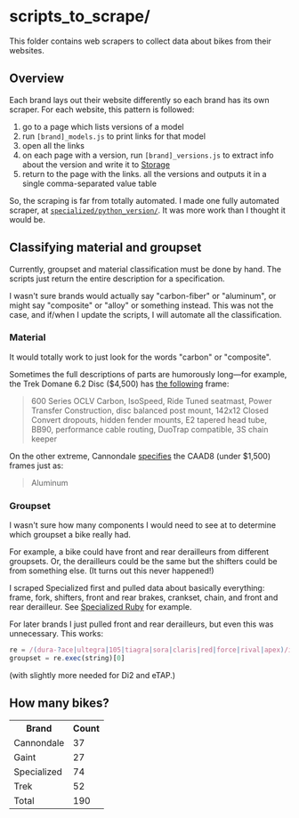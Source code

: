 # scripts_to_scrape/

This folder contains web scrapers to collect data about bikes from their websites.

## Overview

Each brand lays out their website differently so each brand has its own scraper. For each website, this pattern is followed:

<!-- rename these files -->
1. go to a page which lists versions of a model
1. run `[brand]_models.js` to print links for that model
1. open all the links
1. on each page with a version, run `[brand]_versions.js` to extract info about the version and write it to [Storage](https://developer.mozilla.org/en-US/docs/Web/API/Web_Storage_API)
1.  return to the page with the links. all the versions and outputs it in a single comma-separated value table

So, the scraping is far from totally automated. I made one fully automated scraper, at [`specialized/python_version/`](specialized/python_version/). It was more work than I thought it would be.

## Classifying material and groupset

Currently, groupset and material classification must be done by hand. The scripts just return the entire description for a specification.

I wasn't sure brands would actually say "carbon-fiber" or "aluminum", or might say "composite" or "alloy" or something instead. This was not the case, and if/when I update the scripts, I will automate all the classification.

### Material

It would totally work to just look for the words "carbon" or "composite".

Sometimes the full descriptions of parts are humorously long&mdash;for example, the Trek Domane 6.2 Disc ($4,500) has [the following](https://github.com/pfroud/bike-prices/blob/master/scripts_to_scrape/trek/output/trek%20endurance.txt#L75) frame:

> 600 Series OCLV Carbon, IsoSpeed, Ride Tuned seatmast, Power Transfer Construction, disc balanced post mount, 142x12 Closed Convert dropouts, hidden fender mounts, E2 tapered head tube, BB90, performance cable routing, DuoTrap compatible, 3S chain keeper
> 

On the other extreme, Cannondale [specifies](https://github.com/pfroud/bike-prices/blob/master/scripts_to_scrape/cannondale/output/cannondale%20elite%20road.txt#L52) the CAAD8 (under $1,500) frames just as:

> Aluminum

### Groupset

I wasn't sure how many components I would need to see at to determine which groupset a bike really had. 

For example, a bike could have front and rear derailleurs from different groupsets. Or, the derailleurs could be the same but the shifters could be from something else. (It turns out this never happened!)

I scraped Specialized first and pulled data about basically everything: frame, fork, shifters, front and rear brakes, crankset, chain, and front and rear derailleur. See [Specialized  Ruby](https://github.com/pfroud/bike-prices/blob/master/scripts_to_scrape/specialized/output/Ruby.txt) for example.

For later brands I just pulled front and rear derailleurs, but even this was unnecessary. This works:

```js
re = /(dura-?ace|ultegra|105|tiagra|sora|claris|red|force|rival|apex)/i
groupset = re.exec(string)[0]
```
(with slightly more needed for Di2 and eTAP.)


## How many bikes?

<!-- Github formats markdown tables poorly so I'm using html -->
<table><tr>
    <th>Brand</th>
    <th>Count</th>
  </tr><tr>
    <td>Cannondale</td>
    <td>37</td>
  </tr><tr>
    <td>Gaint</td>
    <td>27</td>
  </tr><tr>
    <td>Specialized</td>
    <td>74</td>
  </tr><tr>
    <td>Trek</td>
    <td>52</td>
  </tr><tr>
    <td>Total</td>
    <td>190</td>
</tr></table>
